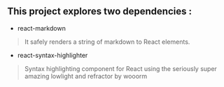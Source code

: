## This project explores two dependencies :

- react-markdown

> It safely renders a string of markdown to React elements.

- react-syntax-highlighter

> Syntax highlighting component for React using the seriously super amazing lowlight and refractor by wooorm
